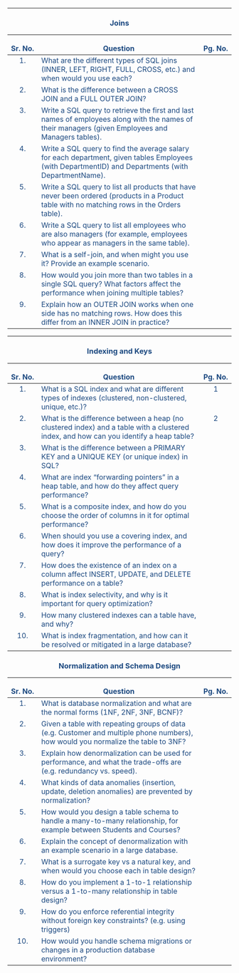 
---

<h3 style="color:#1C4980;text-align: center;">Joins</h3>

---

<table cellpadding="8" cellspacing="0" style="width:100%; border:none; color:#1C4980; border-collapse:collapse; font-family:inherit; table-layout:fixed;">
  <thead>
    <tr style="color:#1C4980;">
      <th align="center" style="border:none; color:#1C4980; width:50px; white-space:nowrap; vertical-align:top;">Sr. No.</th>
      <th align="center" style="border:none; color:#1C4980; white-space:normal;text-align: center; vertical-align:top;">Question</th>
      <th align="center" style="border:none; color:#1C4980; width:50px; white-space:nowrap; vertical-align:top;">Pg. No.</th>
    </tr>
  </thead>
  <tbody>
    <tr>
      <td align="center" style="border:none; color:#1C4980; white-space:nowrap; vertical-align:top;">1.</td>
      <td style="border:none; color:#1C4980; white-space:normal; vertical-align:top;">What are the different types of SQL joins (INNER, LEFT, RIGHT, FULL, CROSS, etc.) and when would you use each?</td>
      <td align="center" style="border:none; color:#1C4980; white-space:nowrap; vertical-align:top;"></td>
    </tr>
    <tr>
      <td align="center" style="border:none; color:#1C4980; white-space:nowrap; vertical-align:top;">2.</td>
      <td style="border:none; color:#1C4980; white-space:normal; vertical-align:top;">What is the difference between a CROSS JOIN and a FULL OUTER JOIN?</td>
      <td align="center" style="border:none; color:#1C4980; white-space:nowrap; vertical-align:top;"></td>
    </tr>
    <tr>
      <td align="center" style="border:none; color:#1C4980; white-space:nowrap; vertical-align:top;">3.</td>
      <td style="border:none; color:#1C4980; white-space:normal; vertical-align:top;">Write a SQL query to retrieve the first and last names of employees along with the names of their managers (given Employees and Managers tables).</td>
      <td align="center" style="border:none; color:#1C4980; white-space:nowrap; vertical-align:top;"></td>
    </tr>
    <tr>
      <td align="center" style="border:none; color:#1C4980; white-space:nowrap; vertical-align:top;">4.</td>
      <td style="border:none; color:#1C4980; white-space:normal; vertical-align:top;">Write a SQL query to find the average salary for each department, given tables Employees (with DepartmentID) and Departments (with DepartmentName).</td>
      <td align="center" style="border:none; color:#1C4980; white-space:nowrap; vertical-align:top;"></td>
    </tr>
    <tr>
      <td align="center" style="border:none; color:#1C4980; white-space:nowrap; vertical-align:top;">5.</td>
      <td style="border:none; color:#1C4980; white-space:normal; vertical-align:top;">Write a SQL query to list all products that have never been ordered (products in a Product table with no matching rows in the Orders table).</td>
      <td align="center" style="border:none; color:#1C4980; white-space:nowrap; vertical-align:top;"></td>
    </tr>
    <tr>
      <td align="center" style="border:none; color:#1C4980; white-space:nowrap; vertical-align:top;">6.</td>
      <td style="border:none; color:#1C4980; white-space:normal; vertical-align:top;">Write a SQL query to list all employees who are also managers (for example, employees who appear as managers in the same table).</td>
      <td align="center" style="border:none; color:#1C4980; white-space:nowrap; vertical-align:top;"></td>
    </tr>
    <tr>
      <td align="center" style="border:none; color:#1C4980; white-space:nowrap; vertical-align:top;">7.</td>
      <td style="border:none; color:#1C4980; white-space:normal; vertical-align:top;">What is a self-join, and when might you use it? Provide an example scenario.</td>
      <td align="center" style="border:none; color:#1C4980; white-space:nowrap; vertical-align:top;"></td>
    </tr>
    <tr>
      <td align="center" style="border:none; color:#1C4980; white-space:nowrap; vertical-align:top;">8.</td>
      <td style="border:none; color:#1C4980; white-space:normal; vertical-align:top;">How would you join more than two tables in a single SQL query? What factors affect the performance when joining multiple tables?</td>
      <td align="center" style="border:none; color:#1C4980; white-space:nowrap; vertical-align:top;"></td>
    </tr>
    <tr>
      <td align="center" style="border:none; color:#1C4980; white-space:nowrap; vertical-align:top;">9.</td>
      <td style="border:none; color:#1C4980; white-space:normal; vertical-align:top;">Explain how an OUTER JOIN works when one side has no matching rows. How does this differ from an INNER JOIN in practice?</td>
      <td align="center" style="border:none; color:#1C4980; white-space:nowrap; vertical-align:top;"></td>
    </tr>
  </tbody>
</table>

-----

<h3 style="color:#1C4980;text-align: center;">Indexing and Keys</h3>

---

<table cellpadding="8" cellspacing="0" style="width:100%; border:none; color:#1C4980; border-collapse:collapse; font-family:inherit; table-layout:fixed;">
  <thead>
    <tr style="color:#1C4980;">
      <th align="center" style="border:none; color:#1C4980; width:50px; white-space:nowrap; vertical-align:top;">Sr. No.</th>
      <th align="center" style="border:none; color:#1C4980;text-align: center; text-align: center; white-space:normal; vertical-align:top;">Question</th>
      <th align="center" style="border:none; color:#1C4980; width:50px; white-space:nowrap; vertical-align:top;">Pg. No.</th>
    </tr>
  </thead>
  <tbody>
    <tr>
      <td align="center" style="border:none; color:#1C4980; white-space:nowrap; vertical-align:top;">1.</td>
      <td style="border:none; color:#1C4980; white-space:normal; vertical-align:top;">What is a SQL index and what are different types of indexes (clustered, non-clustered, unique, etc.)?</td>
      <td align="center" style="border:none; color:#1C4980; white-space:nowrap; vertical-align:top;">1</td>
    </tr>
    <tr>
      <td align="center" style="border:none; color:#1C4980; white-space:nowrap; vertical-align:top;">2.</td>
      <td style="border:none; color:#1C4980; white-space:normal; vertical-align:top;">What is the difference between a heap (no clustered index) and a table with a clustered index, and how can you identify a heap table?</td>
      <td align="center" style="border:none; color:#1C4980; white-space:nowrap; vertical-align:top;">2</td>
    </tr>
    <tr>
      <td align="center" style="border:none; color:#1C4980; white-space:nowrap; vertical-align:top;">3.</td>
      <td style="border:none; color:#1C4980; white-space:normal; vertical-align:top;">What is the difference between a PRIMARY KEY and a UNIQUE KEY (or unique index) in SQL?</td>
      <td align="center" style="border:none; color:#1C4980; white-space:nowrap; vertical-align:top;"></td>
    </tr>
    <tr>
      <td align="center" style="border:none; color:#1C4980; white-space:nowrap; vertical-align:top;">4.</td>
      <td style="border:none; color:#1C4980; white-space:normal; vertical-align:top;">What are index “forwarding pointers” in a heap table, and how do they affect query performance?</td>
      <td align="center" style="border:none; color:#1C4980; white-space:nowrap; vertical-align:top;"></td>
    </tr>
    <tr>
      <td align="center" style="border:none; color:#1C4980; white-space:nowrap; vertical-align:top;">5.</td>
      <td style="border:none; color:#1C4980; white-space:normal; vertical-align:top;">What is a composite index, and how do you choose the order of columns in it for optimal performance?</td>
      <td align="center" style="border:none; color:#1C4980; white-space:nowrap; vertical-align:top;"></td>
    </tr>
    <tr>
      <td align="center" style="border:none; color:#1C4980; white-space:nowrap; vertical-align:top;">6.</td>
      <td style="border:none; color:#1C4980; white-space:normal; vertical-align:top;">When should you use a covering index, and how does it improve the performance of a query?</td>
      <td align="center" style="border:none; color:#1C4980; white-space:nowrap; vertical-align:top;"></td>
    </tr>
    <tr>
      <td align="center" style="border:none; color:#1C4980; white-space:nowrap; vertical-align:top;">7.</td>
      <td style="border:none; color:#1C4980; white-space:normal; vertical-align:top;">How does the existence of an index on a column affect INSERT, UPDATE, and DELETE performance on a table?</td>
      <td align="center" style="border:none; color:#1C4980; white-space:nowrap; vertical-align:top;"></td>
    </tr>
    <tr>
      <td align="center" style="border:none; color:#1C4980; white-space:nowrap; vertical-align:top;">8.</td>
      <td style="border:none; color:#1C4980; white-space:normal; vertical-align:top;">What is index selectivity, and why is it important for query optimization?</td>
      <td align="center" style="border:none; color:#1C4980; white-space:nowrap; vertical-align:top;"></td>
    </tr>
    <tr>
      <td align="center" style="border:none; color:#1C4980; white-space:nowrap; vertical-align:top;">9.</td>
      <td style="border:none; color:#1C4980; white-space:normal; vertical-align:top;">How many clustered indexes can a table have, and why?</td>
      <td align="center" style="border:none; color:#1C4980; white-space:nowrap; vertical-align:top;"></td>
    </tr>
    <tr>
      <td align="center" style="border:none; color:#1C4980; white-space:nowrap; vertical-align:top;">10.</td>
      <td style="border:none; color:#1C4980; white-space:normal; vertical-align:top;">What is index fragmentation, and how can it be resolved or mitigated in a large database?</td>
      <td align="center" style="border:none; color:#1C4980; white-space:nowrap; vertical-align:top;"></td>
    </tr>
  </tbody>
</table>

<h3 style="color:#1C4980;text-align: center;">Normalization and Schema Design</h3>

---

<table cellpadding="8" cellspacing="0" style="width:100%; border:none; color:#1C4980; border-collapse:collapse; font-family:inherit; table-layout:fixed;">
  <thead>
    <tr style="color:#1C4980;">
      <th align="center" style="border:none; color:#1C4980; width:50px; white-space:nowrap; vertical-align:top;">Sr. No.</th>
      <th align="center" style="border:none; color:#1C4980; white-space:normal; vertical-align:top;">Question</th>
      <th align="center" style="border:none; color:#1C4980; width:50px; white-space:nowrap; vertical-align:top;">Pg. No.</th>
    </tr>
  </thead>
  <tbody>
    <tr>
      <td align="center" style="border:none; color:#1C4980; white-space:nowrap; vertical-align:top;">1.</td>
      <td style="border:none; color:#1C4980; white-space:normal; vertical-align:top;">What is database normalization and what are the normal forms (1NF, 2NF, 3NF, BCNF)?</td>
      <td align="center" style="border:none; color:#1C4980; white-space:nowrap; vertical-align:top;"></td>
    </tr>
    <tr>
      <td align="center" style="border:none; color:#1C4980; white-space:nowrap; vertical-align:top;">2.</td>
      <td style="border:none; color:#1C4980; white-space:normal; vertical-align:top;">Given a table with repeating groups of data (e.g. Customer and multiple phone numbers), how would you normalize the table to 3NF?</td>
      <td align="center" style="border:none; color:#1C4980; white-space:nowrap; vertical-align:top;"></td>
    </tr>
    <tr>
      <td align="center" style="border:none; color:#1C4980; white-space:nowrap; vertical-align:top;">3.</td>
      <td style="border:none; color:#1C4980; white-space:normal; vertical-align:top;">Explain how denormalization can be used for performance, and what the trade-offs are (e.g. redundancy vs. speed).</td>
      <td align="center" style="border:none; color:#1C4980; white-space:nowrap; vertical-align:top;"></td>
    </tr>
    <tr>
      <td align="center" style="border:none; color:#1C4980; white-space:nowrap; vertical-align:top;">4.</td>
      <td style="border:none; color:#1C4980; white-space:normal; vertical-align:top;">What kinds of data anomalies (insertion, update, deletion anomalies) are prevented by normalization?</td>
      <td align="center" style="border:none; color:#1C4980; white-space:nowrap; vertical-align:top;"></td>
    </tr>
    <tr>
      <td align="center" style="border:none; color:#1C4980; white-space:nowrap; vertical-align:top;">5.</td>
      <td style="border:none; color:#1C4980; white-space:normal; vertical-align:top;">How would you design a table schema to handle a many-to-many relationship, for example between Students and Courses?</td>
      <td align="center" style="border:none; color:#1C4980; white-space:nowrap; vertical-align:top;"></td>
    </tr>
    <tr>
      <td align="center" style="border:none; color:#1C4980; white-space:nowrap; vertical-align:top;">6.</td>
      <td style="border:none; color:#1C4980; white-space:normal; vertical-align:top;">Explain the concept of denormalization with an example scenario in a large database.</td>
      <td align="center" style="border:none; color:#1C4980; white-space:nowrap; vertical-align:top;"></td>
    </tr>
    <tr>
      <td align="center" style="border:none; color:#1C4980; white-space:nowrap; vertical-align:top;">7.</td>
      <td style="border:none; color:#1C4980; white-space:normal; vertical-align:top;">What is a surrogate key vs a natural key, and when would you choose each in table design?</td>
      <td align="center" style="border:none; color:#1C4980; white-space:nowrap; vertical-align:top;"></td>
    </tr>
    <tr>
      <td align="center" style="border:none; color:#1C4980; white-space:nowrap; vertical-align:top;">8.</td>
      <td style="border:none; color:#1C4980; white-space:normal; vertical-align:top;">How do you implement a 1-to-1 relationship versus a 1-to-many relationship in table design?</td>
      <td align="center" style="border:none; color:#1C4980; white-space:nowrap; vertical-align:top;"></td>
    </tr>
    <tr>
      <td align="center" style="border:none; color:#1C4980; white-space:nowrap; vertical-align:top;">9.</td>
      <td style="border:none; color:#1C4980; white-space:normal; vertical-align:top;">How do you enforce referential integrity without foreign key constraints? (e.g. using triggers)</td>
      <td align="center" style="border:none; color:#1C4980; white-space:nowrap; vertical-align:top;"></td>
    </tr>
    <tr>
      <td align="center" style="border:none; color:#1C4980; white-space:nowrap; vertical-align:top;">10.</td>
      <td style="border:none; color:#1C4980; white-space:normal; vertical-align:top;">How would you handle schema migrations or changes in a production database environment?</td>
      <td align="center" style="border:none; color:#1C4980; white-space:nowrap; vertical-align:top;"></td>
    </tr>
  </tbody>
</table>
